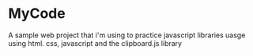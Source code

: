 # MyCode
A sample web project that i'm using to practice javascript libraries uasge using html. css, javascript and the clipboard.js library 
